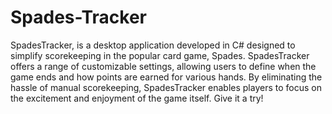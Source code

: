 # Spades-Tracker
 SpadesTracker, is a desktop application developed in C# designed to simplify scorekeeping in the popular card game, Spades. SpadesTracker offers a range of customizable settings, allowing users to define when the game ends and how points are earned for various hands. By eliminating the hassle of manual scorekeeping, SpadesTracker enables players to focus on the excitement and enjoyment of the game itself. Give it a try!


